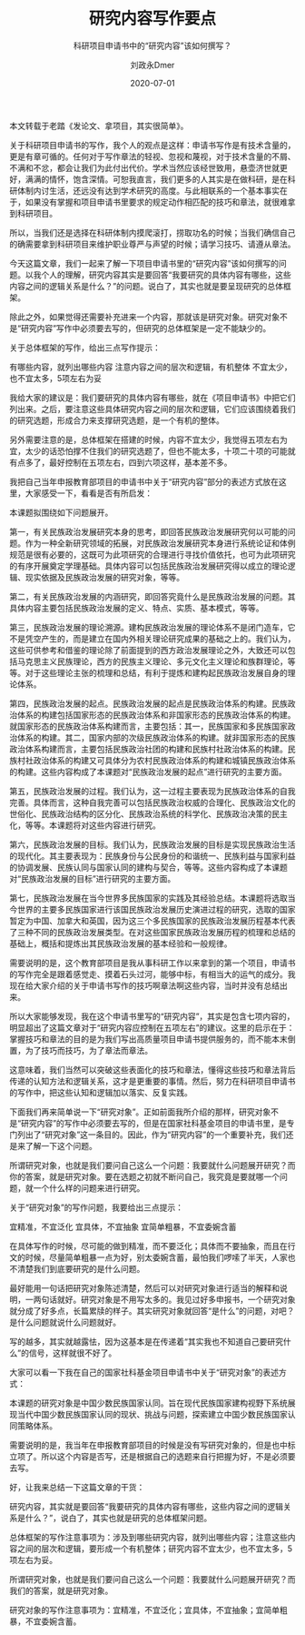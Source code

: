 ﻿---
layout:     post
title:      研究内容写作要点
subtitle:   科研项目申请书中的“研究内容”该如何撰写？
date:       2020-07-01
author:     刘政永Dmer
header-img: img/post-bg-dmers.jpg
catalog: true
tags:
    - 稻花香里说科研
---
本文转载于老踏《发论文、拿项目，其实很简单》。

关于科研项目申请书的写作，我个人的观点是这样：申请书写作是有技术含量的，更是有章可循的。任何对于写作章法的轻视、忽视和蔑视，对于技术含量的不屑、不满和不忿，都会让我们为此付出代价。学术当然应该经世致用，悬壶济世就更好，满满的情怀，饱含深情。可恕我直言，我们更多的人其实是在做科研，是在科研体制内讨生活，还远没有达到学术研究的高度。与此相联系的一个基本事实在于，如果没有掌握和项目申请书里要求的规定动作相匹配的技巧和章法，就很难拿到科研项目。

所以，当我们还是选择在科研体制内摸爬滚打，捞取功名的时候；当我们确信自己的确需要拿到科研项目来维护职业尊严与声望的时候；请学习技巧、请遵从章法。

今天这篇文章，我们一起来了解一下项目申请书里的“研究内容”该如何撰写的问题。以我个人的理解，研究内容其实是要回答“我要研究的具体内容有哪些，这些内容之间的逻辑关系是什么？”的问题。说白了，其实也就是要呈现研究的总体框架。

除此之外，如果觉得还需要补充进来一个内容，那就该是研究对象。研究对象不是“研究内容”写作中必须要去写的，但研究的总体框架是一定不能缺少的。

关于总体框架的写作，给出三点写作提示：

有哪些内容，就列出哪些内容
注意内容之间的层次和逻辑，有机整体
不宜太少，也不宜太多，5项左右为妥

我给大家的建议是：我们要研究的具体内容有哪些，就在《项目申请书》中把它们列出来。之后，要注意这些具体研究内容之间的层次和逻辑，它们应该围绕着我们的研究选题，形成合力来支撑研究选题，是一个有机的整体。

另外需要注意的是，总体框架在搭建的时候，内容不宜太少，我觉得五项左右为宜，太少的话恐怕撑不住我们的研究选题了，但也不能太多，十项二十项的可能就有点多了，最好控制在五项左右，四到六项这样，基本差不多。

我把自己当年申报教育部项目的申请书中关于“研究内容”部分的表述方式放在这里，大家感受一下，看看是否有所启发：

本课题拟围绕如下问题展开。

第一，有关民族政治发展研究本身的思考，即回答民族政治发展研究何以可能的问题。作为一种全新研究领域的拓展，对民族政治发展研究本身进行系统论证和体例规范是很有必要的，这既可为此项研究的合理进行寻找价值依托，也可为此项研究的有序开展奠定学理基础。具体内容可以包括民族政治发展研究得以成立的理论逻辑、现实依据及民族政治发展的研究对象，等等。

第二，有关民族政治发展的内涵研究，即回答究竟什么是民族政治发展的问题。其具体内容主要包括民族政治发展的定义、特点、实质、基本模式，等等。

第三，民族政治发展的理论溯源。建构民族政治发展的理论体系不是闭门造车，它不是凭空产生的，而是建立在国内外相关理论研究成果的基础之上的。我们认为，这些可供参考和借鉴的理论除了前面提到的西方政治发展理论之外，大致还可以包括马克思主义民族理论，西方的民族主义理论、多元文化主义理论和族群理论，等等。对于这些理论主张的梳理和总结，有利于提炼和建构起民族政治发展自身的理论体系。

第四，民族政治发展的起点。民族政治发展的起点是民族政治体系的构建。民族政治体系的构建包括国家形态的民族政治体系和非国家形态的民族政治体系的构建。就国家形态的民族政治体系构建而言，主要包括：其一，民族国家和多民族国家政治体系的构建。其二，国家内部的次级民族政治体系的构建。就非国家形态的民族政治体系构建而言，主要包括民族政治社团的构建和民族村社政治体系的构建。民族村社政治体系的构建又可具体分为农村民族政治体系的构建和城镇民族政治体系的构建。这些内容构成了本课题对“民族政治发展的起点”进行研究的主要方面。

第五，民族政治发展的过程。我们认为，这一过程主要表现为民族政治体系的自我完善。具体而言，这种自我完善可以包括民族政治权威的合理化、民族政治文化的世俗化、民族政治结构的区分化、民族政治系统的科学化、民族政治决策的民主化，等等。本课题将对这些内容进行研究。

第六，民族政治发展的目标。我们认为，民族政治发展的目标是实现民族政治生活的现代化。其主要表现为：民族身份与公民身份的和谐统一、民族利益与国家利益的协调发展、民族认同与国家认同的建构与契合，等等。这些内容构成了本课题对“民族政治发展的目标”进行研究的主要方面。

第七，民族政治发展在当今世界多民族国家的实践及其经验总结。本课题将选取当今世界的主要多民族国家进行该国民族政治发展历史演进过程的研究，选取的国家暂定为中国、加拿大和英国，因为这三个多民族国家的民族政治发展历程基本代表了三种不同的民族政治发展类型。在对这些国家民族政治发展历程的梳理和总结的基础上，概括和提炼出其民族政治发展的基本经验和一般规律。

需要说明的是，这个教育部项目是我从事科研工作以来拿到的第一个项目，申请书的写作完全是跟着感觉走、摸着石头过河，能够中标，有相当大的运气的成分。我现在给大家介绍的关于申请书写作的技巧啊章法啊这些内容，当时并没有总结出来。

所以大家能够发现，我在这个申请书里写的“研究内容”，其实是包含七项内容的，明显超出了这篇文章对于“研究内容应控制在五项左右”的建议。这里的启示在于：掌握技巧和章法的目的是为我们写出高质量项目申请书提供服务的，而不能本末倒置，为了技巧而技巧，为了章法而章法。

这意味着，我们当然可以突破这些表面化的技巧和章法，懂得这些技巧和章法背后传递的认知方法和逻辑关系，这才是更重要的事情。然后，努力在科研项目申请书的写作中，把这些认知和逻辑加以落实、反复实践。

下面我们再来简单说一下“研究对象”。正如前面我所介绍的那样，研究对象不是“研究内容”的写作中必须要去写的，但是在国家社科基金项目的申请书里，是专门列出了“研究对象”这一条目的。因此，作为“研究内容”的一个重要补充，我们还是来了解一下这个问题。

所谓研究对象，也就是我们要问自己这么一个问题：我要就什么问题展开研究？而你的答案，就是研究对象。要在选题之初就不断问自己，我究竟是要就哪一个问题，就一个什么样的问题来进行研究。

关于“研究对象”的写作问题，我要给出三点提示：

宜精准，不宜泛化
宜具体，不宜抽象
宜简单粗暴，不宜委婉含蓄

在具体写作的时候，尽可能的做到精准，而不要泛化；具体而不要抽象，而且在行文的时候，尽量简单粗暴一点为好，别太委婉含蓄，最怕我们啰嗦了半天，人家也不清楚我们到底要研究的是什么问题。

最好能用一句话把研究对象陈述清楚，然后可以对研究对象进行适当的解释和说明，一两句话就好。研究对象是不用写太多的。我见过好多申报书，一个研究对象就分成了好多点，长篇累牍的样子。其实研究对象就回答“是什么”的问题，对吧？是什么问题就说什么问题就好。

写的越多，其实就越露怯，因为这基本是在传递着“其实我也不知道自己要研究什么”的信号，这样就很不好了。

大家可以看一下我在自己的国家社科基金项目申请书中关于“研究对象”的表述方式：

本课题的研究对象是中国少数民族国家认同。旨在现代民族国家建构视野下系统展现当代中国少数民族国家认同的现状、挑战与问题，探索建立中国少数民族国家认同策略体系。

需要说明的是，我当年在申报教育部项目的时候是没有写研究对象的，但是也中标立项了。所以这个内容是否写，还是根据自己的选题来自行把握为好，不是必须要去写。

好，让我来总结一下这篇文章的干货：


研究内容，其实就是要回答“我要研究的具体内容有哪些，这些内容之间的逻辑关系是什么？”，说白了，其实也就是研究的总体框架问题。

总体框架的写作注意事项为：涉及到哪些研究内容，就列出哪些内容；注意这些内容之间的层次和逻辑，要形成一个有机整体；研究内容不宜太少，也不宜太多，5项左右为妥。

所谓研究对象，也就是我们要问自己这么一个问题：我要就什么问题展开研究？而我们的答案，就是研究对象。

研究对象的写作注意事项为：宜精准，不宜泛化；宜具体，不宜抽象；宜简单粗暴，不宜委婉含蓄。


